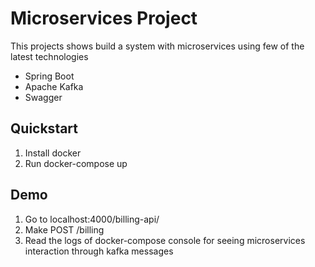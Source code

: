 # Microservices Project

This projects shows build a system with microservices using few of the latest technologies
- Spring Boot
- Apache Kafka
- Swagger

## Quickstart

1. Install docker
2. Run docker-compose up

## Demo

1. Go to localhost:4000/billing-api/
2. Make POST /billing
3. Read the logs of docker-compose console for seeing microservices interaction through kafka messages
